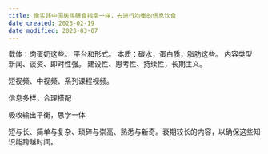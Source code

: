 ```yaml
---
title: 像实践中国居民膳食指南一样，去进行均衡的信息饮食
date created: 2023-02-19
date modified: 2023-03-07
---
```


载体：肉蛋奶这些。
	平台和形式。
本质：碳水，蛋白质，脂肪这些。
	内容类型  
	新闻、谈资、即时性强。
	建设性、思考性、持续性，长期主义。

短视频、中视频、系列课程视频。

信息多样，合理搭配

吸收输出平衡，思学一体

短与长、简单与复杂、琐碎与崇高、熟悉与新奇。衰期较长的内容，以确保这些知识能跨越时间。
